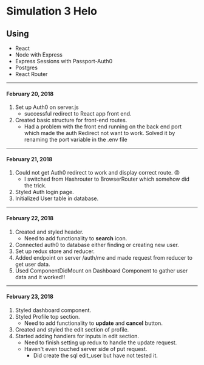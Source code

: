 # Simulation 3 Helo

## Using 
* React
* Node with Express
* Express Sessions with Passport-Auth0
* Postgres
* React Router

---

#### February 20, 2018
1. Set up Auth0 on server.js
    - successful redirect to React app front end.
2. Created basic structure for front-end routes.
    - Had a problem with the front end running on the back end port which made the auth Redirect not want to work. Solved it by renaming the port variable in the .env file

---

#### February 21, 2018
1. Could not get Auth0 redirect to work and display correct route. :rage:
    - I switched from Hashrouter to BrowserRouter which somehow did the trick.
2. Styled Auth login page.
3. Initialized User table in database.

---

#### February 22, 2018
1. Created and styled header.
    - Need to add functionality to **search** icon.
2. Connected auth0 to database either finding or creating new user.
3. Set up redux store and reducer.
4. Added endpoint on server /auth/me and made request from reducer to get user data.
5. Used ComponentDidMount on Dashboard Component to gather user data and it worked!!

---

#### February 23, 2018
1. Styled dashboard component.
2. Styled Profile top section. 
    - Need to add functionality to **update** and **cancel** button.
3. Created and styled the edit section of profile. 
4. Started adding handlers for inputs in edit section.
    - Need to finish setting up redux to handle the update request.
    - Haven't even touched server side of put request.
        - Did create the sql edit_user but have not tested it.



  